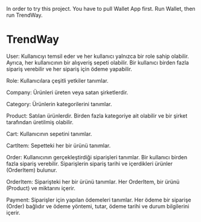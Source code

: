 In order to try this project. You have to pull Wallet App first. Run Wallet, then run TrendWay.
# TrendWay
User: Kullanıcıyı temsil eder ve her kullanıcı yalnızca bir role sahip olabilir. Ayrıca, her kullanıcının bir alışveriş sepeti olabilir. Bir kullanıcı birden fazla sipariş verebilir ve her sipariş için ödeme yapabilir.

Role: Kullanıcılara çeşitli yetkiler tanımlar.

Company: Ürünleri üreten veya satan şirketlerdir.

Category: Ürünlerin kategorilerini tanımlar.

Product: Satılan ürünlerdir. Birden fazla kategoriye ait olabilir ve bir şirket tarafından üretilmiş olabilir.

Cart: Kullanıcının sepetini tanımlar.

CartItem: Sepetteki her bir ürünü tanımlar.

Order: Kullanıcının gerçekleştirdiği siparişleri tanımlar. Bir kullanıcı birden fazla sipariş verebilir. Siparişlerin sipariş tarihi ve içerdikleri ürünler (OrderItem) bulunur.

OrderItem: Siparişteki her bir ürünü tanımlar. Her OrderItem, bir ürünü (Product) ve miktarını içerir.

Payment: Siparişler için yapılan ödemeleri tanımlar. Her ödeme bir siparişe (Order) bağlıdır ve ödeme yöntemi, tutar, ödeme tarihi ve durum bilgilerini içerir.
